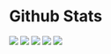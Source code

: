 # Github Stats
![](https://github-profile-summary-cards.vercel.app/api/cards/profile-details?username=samjingwen&theme=vue)
![](https://github-profile-summary-cards.vercel.app/api/cards/repos-per-language?username=samjingwen&theme=vue)
![](https://github-profile-summary-cards.vercel.app/api/cards/most-commit-language?username=samjingwen&theme=vue)
![](https://github-profile-summary-cards.vercel.app/api/cards/stats?username=samjingwen&theme=vue)
![](https://github-profile-summary-cards.vercel.app/api/cards/productive-time?username=samjingwen&theme=vue)
